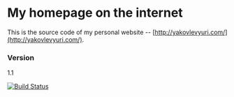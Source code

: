 My homepage on the internet
======================

This is the source code of my personal website -- [http://yakovlevyuri.com/](http://yakovlevyuri.com/).

### Version
1.1

[![Build Status](https://travis-ci.org/yakovlevyuri/yakovlevyuri.com.svg?branch=develop)](https://travis-ci.org/yakovlevyuri/yakovlevyuri.com)